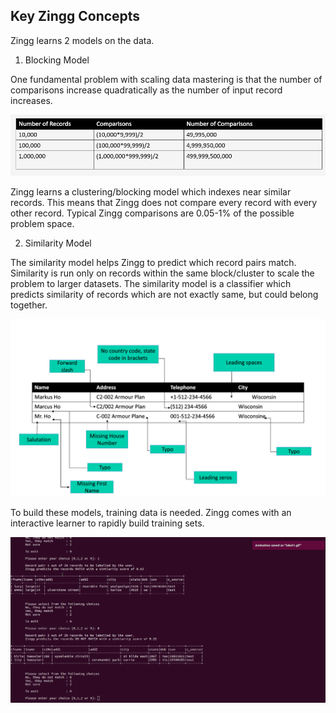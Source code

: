 ## Key Zingg Concepts

Zingg learns 2 models on the data. 

1. Blocking Model

One fundamental problem with scaling data mastering is that the number of comparisons increase quadratically as the number of input record increases. 

![Data Mastering At Scale](/assets/fuzzymatchingcomparisons.jpg)


Zingg learns a clustering/blocking model which indexes near similar records. This means that Zingg does not compare every record with every other record. Typical Zingg comparisons are 0.05-1% of the possible problem space.

2. Similarity Model 

The similarity model helps Zingg to predict which record pairs match. Similarity is run only on records within the same block/cluster to scale the problem to larger datasets. The similarity model is a classifier which predicts similarity of records which are not exactly same, but could belong together.

![Fuzzy matching comparisons](/assets/dataMatching.jpg) 

To build these models, training data is needed. Zingg comes with an interactive learner to rapidly build training sets. 

![Shows records and asks user to mark yes, no, cant say on the cli.](/assets/label2.gif) 